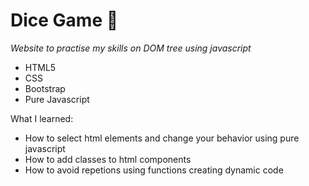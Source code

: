 # Dice Game 🎲
*Website to practise my skills on DOM tree using javascript*

- HTML5
- CSS
- Bootstrap
- Pure Javascript

What I learned:
- How to select html elements and change your behavior using pure javascript
- How to add classes to html components
- How to avoid repetions using functions creating dynamic code
